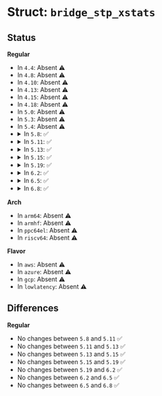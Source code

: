 # Struct: <code>bridge_stp_xstats</code>

## Status
<b>Regular</b>
<ul>
<li>
In <code>4.4</code>: Absent ⚠️
</li>
<li>
In <code>4.8</code>: Absent ⚠️
</li>
<li>
In <code>4.10</code>: Absent ⚠️
</li>
<li>
In <code>4.13</code>: Absent ⚠️
</li>
<li>
In <code>4.15</code>: Absent ⚠️
</li>
<li>
In <code>4.18</code>: Absent ⚠️
</li>
<li>
In <code>5.0</code>: Absent ⚠️
</li>
<li>
In <code>5.3</code>: Absent ⚠️
</li>
<li>
In <code>5.4</code>: Absent ⚠️
</li>
<li>
<details>
<summary>In <code>5.8</code>: ✅</summary>

```c
struct bridge_stp_xstats {
    __u64 transition_blk;
    __u64 transition_fwd;
    __u64 rx_bpdu;
    __u64 tx_bpdu;
    __u64 rx_tcn;
    __u64 tx_tcn;
};
```
</details>
</li>
<li>
<details>
<summary>In <code>5.11</code>: ✅</summary>

```c
struct bridge_stp_xstats {
    __u64 transition_blk;
    __u64 transition_fwd;
    __u64 rx_bpdu;
    __u64 tx_bpdu;
    __u64 rx_tcn;
    __u64 tx_tcn;
};
```
</details>
</li>
<li>
<details>
<summary>In <code>5.13</code>: ✅</summary>

```c
struct bridge_stp_xstats {
    __u64 transition_blk;
    __u64 transition_fwd;
    __u64 rx_bpdu;
    __u64 tx_bpdu;
    __u64 rx_tcn;
    __u64 tx_tcn;
};
```
</details>
</li>
<li>
<details>
<summary>In <code>5.15</code>: ✅</summary>

```c
struct bridge_stp_xstats {
    __u64 transition_blk;
    __u64 transition_fwd;
    __u64 rx_bpdu;
    __u64 tx_bpdu;
    __u64 rx_tcn;
    __u64 tx_tcn;
};
```
</details>
</li>
<li>
<details>
<summary>In <code>5.19</code>: ✅</summary>

```c
struct bridge_stp_xstats {
    __u64 transition_blk;
    __u64 transition_fwd;
    __u64 rx_bpdu;
    __u64 tx_bpdu;
    __u64 rx_tcn;
    __u64 tx_tcn;
};
```
</details>
</li>
<li>
<details>
<summary>In <code>6.2</code>: ✅</summary>

```c
struct bridge_stp_xstats {
    __u64 transition_blk;
    __u64 transition_fwd;
    __u64 rx_bpdu;
    __u64 tx_bpdu;
    __u64 rx_tcn;
    __u64 tx_tcn;
};
```
</details>
</li>
<li>
<details>
<summary>In <code>6.5</code>: ✅</summary>

```c
struct bridge_stp_xstats {
    __u64 transition_blk;
    __u64 transition_fwd;
    __u64 rx_bpdu;
    __u64 tx_bpdu;
    __u64 rx_tcn;
    __u64 tx_tcn;
};
```
</details>
</li>
<li>
<details>
<summary>In <code>6.8</code>: ✅</summary>

```c
struct bridge_stp_xstats {
    __u64 transition_blk;
    __u64 transition_fwd;
    __u64 rx_bpdu;
    __u64 tx_bpdu;
    __u64 rx_tcn;
    __u64 tx_tcn;
};
```
</details>
</li>
</ul>
<b>Arch</b>
<ul>
<li>
In <code>arm64</code>: Absent ⚠️
</li>
<li>
In <code>armhf</code>: Absent ⚠️
</li>
<li>
In <code>ppc64el</code>: Absent ⚠️
</li>
<li>
In <code>riscv64</code>: Absent ⚠️
</li>
</ul>
<b>Flavor</b>
<ul>
<li>
In <code>aws</code>: Absent ⚠️
</li>
<li>
In <code>azure</code>: Absent ⚠️
</li>
<li>
In <code>gcp</code>: Absent ⚠️
</li>
<li>
In <code>lowlatency</code>: Absent ⚠️
</li>
</ul>

## Differences
<b>Regular</b>
<ul>
<li>
No changes between <code>5.8</code> and <code>5.11</code> ✅
</li>
<li>
No changes between <code>5.11</code> and <code>5.13</code> ✅
</li>
<li>
No changes between <code>5.13</code> and <code>5.15</code> ✅
</li>
<li>
No changes between <code>5.15</code> and <code>5.19</code> ✅
</li>
<li>
No changes between <code>5.19</code> and <code>6.2</code> ✅
</li>
<li>
No changes between <code>6.2</code> and <code>6.5</code> ✅
</li>
<li>
No changes between <code>6.5</code> and <code>6.8</code> ✅
</li>
</ul>
